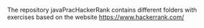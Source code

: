 The repository javaPracHackerRank contains different folders with exercises based on the website https://www.hackerrank.com/

